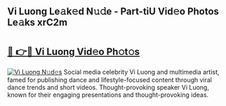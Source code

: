 ## Vi Luong Le𝚊k𝚎d N𝚞𝚍e - Part-tiU Vid𝚎o Photos Le𝚊ks xrC2m

# <h2><a href="http://fbbmme.evod.top/?m=Vi+Luong">🔗 👉🔴 Vi Luong Vid𝚎o Ph𝚘t𝚘s</a></h2>

[![Vi Luong N𝚞d𝚎s](https://i.imgur.com/8V9OHl7.gif)](http://fbbmme.evod.top/?m=Vi+Luong)
Social media celebrity Vi Luong and multimedia artist, famed for publishing dance and lifestyle-focused content through viral dance trends and short videos. Thought-provoking speaker Vi Luong, known for their engaging presentations and thought-provoking ideas. 

